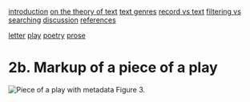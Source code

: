 [introduction](01_introduction.md) [on the theory of text](02_theory_of_text.md) [text genres](03_letter.md) [record vs text](04_records_vs_text.md) [filtering vs searching](05_filtering_vs_searching.md) [discussion](06_discussion.md) [references](07_references.md)

[letter](03_letter.md)  [play](03_play.md) [poetry](03_poetry.md)  [prose](03_prose.md)

# 2b. Markup of a piece of a play

![Piece of a play with metadata](https://rawgit.com/Det-Kongelige-Bibliotek/on_the_indexing_of_text/master/play.svg) Figure 3. 
